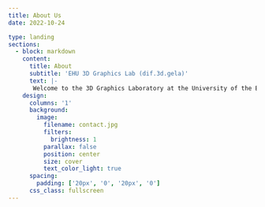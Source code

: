 ```yaml
---
title: About Us
date: 2022-10-24

type: landing
sections:
  - block: markdown
    content:
      title: About 
      subtitle: 'EHU 3D Graphics Lab (dif.3d.gela)'
      text: |-
       Welcome to the 3D Graphics Laboratory at the University of the Basque Country (EHU)!  This is a creative playground where students can explore, experiment, and build with 3D technologies.
    design:
      columns: '1'
      background:
        image: 
          filename: contact.jpg
          filters:
            brightness: 1
          parallax: false
          position: center
          size: cover
          text_color_light: true
      spacing:
        padding: ['20px', '0', '20px', '0']
      css_class: fullscreen
---
```




